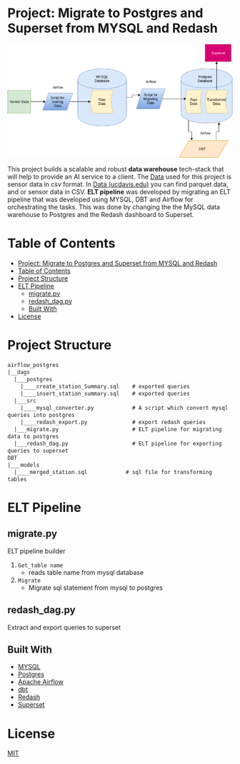 # Project: Migrate to Postgres and Superset from MYSQL and Redash

![](image/Flow_Diagram_Postgres.png)

This project builds a scalable and robust **data warehouse** tech-stack that will help to provide an AI service to a client. The [Data](https://anson.ucdavis.edu/~clarkf/) used for this project is sensor data in csv format. In [Data (ucdavis.edu)](https://anson.ucdavis.edu/~clarkf/) you can find parquet data, and or sensor data in CSV. **ELT pipeline** was developed by migrating an ELT pipeline that was developed using MYSQL, DBT and Airflow for orchestrating the tasks. This was done by changing the the MySQL data warehouse to Postgres and the Redash dashboard to Superset.

# Table of Contents
- [Project: Migrate to Postgres and Superset from MYSQL and Redash](#project-migrate-to-postgres-and-superset-from-mysql-and-redash)
- [Table of Contents](#table-of-contents)
- [Project Structure](#project-structure)
- [ELT Pipeline](#elt-pipeline)
  - [migrate.py](#migratepy)
  - [redash_dag.py](#redash_dagpy)
  - [Built With](#built-with)
- [License](#license)

# Project Structure

```
airflow_postgres
|__dags
  |___postgres
    |____create_station_Summary.sql    # exported queries
    |____insert_station_summary.sql    # exported queries
  |___src
    |____mysql_converter.py            # A script which convert mysql queries into postgres
    |____redash_export.py              # export redash queries
  |___migrate.py                       # ELT pipeline for migrating data to postgres
  |___redash_dag.py                    # ELT pipeline for exporting queries to superset  
DBT
|___models
  |____merged_station.sql            # sql file for transforming tables
```


# ELT Pipeline
## migrate.py
ELT pipeline builder

1. `Get_table name`
	* reads table name from mysql database
2. `Migrate`
	* Migrate sql statement from mysql to postgres
## redash_dag.py
Extract and export queries to superset

## Built With

* [MYSQL](https://www.mysql.com/)
* [Postgres](https://www.postgresql.org/)
* [Apache Airflow](https://airflow.apache.org/)
* [dbt](https://www.getdbt.com/)
* [Redash](https://redash.io/)
* [Superset](https://superset.apache.org/)


# License
[MIT](https://github.com/nebasam/Migration-to-postgres-and-superset)

